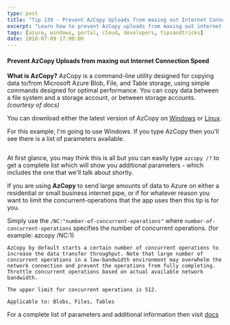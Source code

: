 ```yaml
---
type: post
title: "Tip 139 - Prevent AzCopy Uploads from maxing out Internet Connection Speed"
excerpt: "Learn how to prevent AzCopy uploads from maxing out internet connection speed"
tags: [azure, windows, portal, cloud, developers, tipsandtricks]
date: 2018-07-09 17:00:00
---
```



#### Prevent AzCopy Uploads from maxing out Internet Connection Speed

**What is AzCopy?** AzCopy is a command-line utility designed for copying data to/from Microsoft Azure Blob, File, and Table storage, using simple commands designed for optimal performance. You can copy data between a file system and a storage account, or between storage accounts. *(courtesy of docs)*


You can download either the latest version of AzCopy on [Windows](http://aka.ms/downloadazcopy) or [Linux](https://docs.microsoft.com/en-us/azure/storage/common/storage-use-azcopy-linux).

For this example, I'm going to use Windows. If you type AzCopy then you'll see there is a list of parameters available. 

<img :src="$withBase('/files/azcopy1blog.png')">

At first glance, you may think this is all but you can easily type `azcopy /?` to get a complete list which will show you additional parameters - which includes the one that we'll talk about shortly. 

If you are using **AzCopy** to send large amounts of data to Azure on either a residential or small business internet pipe, or if for whatever reason you want to limit the concurrent-operations that the app uses then this tip is for you. 

Simply use the `/NC:"number-of-concurrent-operations"` where `number-of-concurrent-operations` specifies the number of concurrent operations. (for example: azcopy /NC:1)

```text
AzCopy by default starts a certain number of concurrent operations to increase the data transfer throughput. Note that large number of concurrent operations in a low-bandwidth environment may overwhelm the network connection and prevent the operations from fully completing. Throttle concurrent operations based on actual available network bandwidth.

The upper limit for concurrent operations is 512.

Applicable to: Blobs, Files, Tables
```

For a complete list of parameters and additional information then visit [docs](https://docs.microsoft.com/en-us/azure/storage/common/storage-use-azcopy?toc=%2fazure%2fstorage%2ffiles%2ftoc.json#azcopy-parameters)

